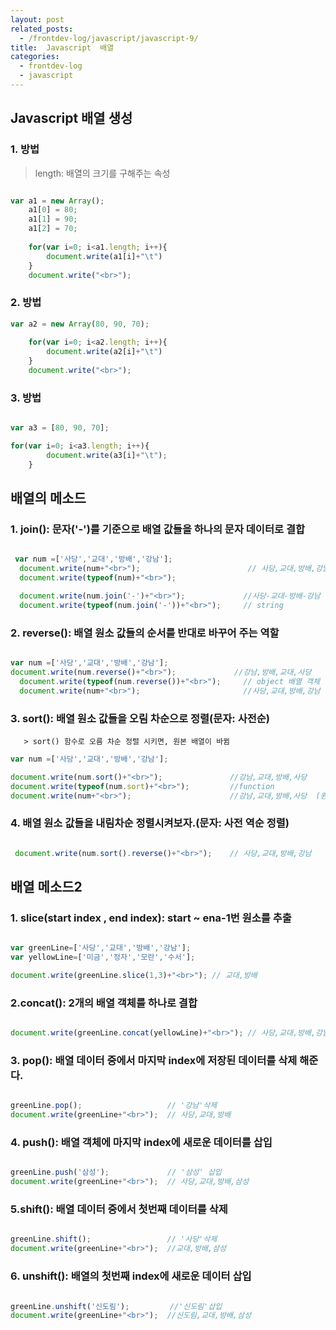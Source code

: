 ```yaml
---
layout: post
related_posts:
  - /frontdev-log/javascript/javascript-9/
title:  Javascript  배열
categories: 
  - frontdev-log
  - javascript
---
```


##  Javascript 배열 생성 

### 1. 방법 

> length: 배열의 크기를 구해주는 속성

```js

var a1 = new Array();
	a1[0] = 80;
	a1[1] = 90;
	a1[2] = 70;
	
	for(var i=0; i<a1.length; i++){
		document.write(a1[i]+"\t")
	}
	document.write("<br>");
```

### 2. 방법

```js
var a2 = new Array(80, 90, 70);
	
	for(var i=0; i<a2.length; i++){
		document.write(a2[i]+"\t")
	}
	document.write("<br>");
```

### 3. 방법

```js

var a3 = [80, 90, 70];

for(var i=0; i<a3.length; i++){
		document.write(a3[i]+"\t");
	}

```
## 배열의 메소드

### 1. join(): 문자('-')를 기준으로 배열 값들을 하나의 문자 데이터로 결합

```js

 var num =['사당','교대','방배','강남'];
  document.write(num+"<br>");                        // 사당,교대,방배,강남
  document.write(typeof(num)+"<br>");  

  document.write(num.join('-')+"<br>");             //사당-교대-방배-강남
  document.write(typeof(num.join('-'))+"<br>");     // string
```

### 2. reverse(): 배열 원소 값들의 순서를 반대로 바꾸어 주는 역할

```js

var num =['사당','교대','방배','강남'];
document.write(num.reverse()+"<br>");             //강남,방배,교대,사당
  document.write(typeof(num.reverse())+"<br>");     // object 배열 객체 
  document.write(num+"<br>");                       //사당,교대,방배,강남 (바뀌지 않음 )
```

### 3. sort(): 배열 원소 값들을 오림 차순으로 정렬(문자: 사전순)
       > sort() 함수로 오름 차순 정렬 시키면, 원본 배열이 바뀜

```js
var num =['사당','교대','방배','강남'];

document.write(num.sort()+"<br>");               //강남,교대,방배,사당
document.write(typeof(num.sort)+"<br>");         //function
document.write(num+"<br>");                      //강남,교대,방배,사당  (원본값이 바뀜: 사전순)
```

### 4.  배열 원소 값들을 내림차순 정렬시켜보자.(문자: 사전 역순 정렬)

```js

 document.write(num.sort().reverse()+"<br>");    // 사당,교대,방배,강남

```

## 배열 메소드2 

### 1. slice(start index , end index): start ~ ena-1번 원소를 추출

```js

var greenLine=['사당','교대','방배','강남'];
var yellowLine=['미금','정자','모란','수서'];

document.write(greenLine.slice(1,3)+"<br>"); // 교대,방배
```

### 2.concat(): 2개의 배열 객체를 하나로 결합 

```js

document.write(greenLine.concat(yellowLine)+"<br>"); // 사당,교대,방배,강남,미금,정자,모란,수서
```

### 3. pop(): 배열 데이터 중에서 마지막 index에 저장된 데이터를 삭제 해준다.

```js

greenLine.pop();                   // '강남'삭제
document.write(greenLine+"<br>");  // 사당,교대,방배

```

### 4. push(): 배열 객체에 마지막 index에 새로운 데이터를 삽입

```js

greenLine.push('삼성');             // '삼성' 삽입
document.write(greenLine+"<br>");  // 사당,교대,방배,삼성

```

### 5.shift(): 배열 데이터 중에서 첫번째 데이터를 삭제 

```js

greenLine.shift();                 // '사당'삭제
document.write(greenLine+"<br>");  //교대,방배,삼성

```

### 6. unshift(): 배열의 첫번째 index에 새로운 데이터 삽입

```js

greenLine.unshift('신도림');         //'신도림'삽입
document.write(greenLine+"<br>");  //신도림,교대,방배,삼성
```



